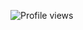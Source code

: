 <!-- Hi -->

<!-- ![](https://github-readme-stats.vercel.app/api?username=akroms&show_icons=true&count_private=true) -->

![Profile views](https://gpvc.arturio.dev/[akroms])
